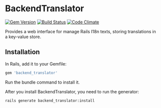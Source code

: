 # BackendTranslator

[![Gem Version](https://badge.fury.io/rb/backend_translator.png)](http://badge.fury.io/rb/backend_translator)
[![Build Status](https://travis-ci.org/jesus-sayar/backend_translator.png?branch=master)](https://travis-ci.org/jesus-sayar/backend_translator)
[![Code Climate](https://codeclimate.com/github/jesus-sayar/backend_translator.png)](https://codeclimate.com/github/jesus-sayar/backend_translator)

Provides a web interface for manage Rails I18n texts, storing translations in a key-value store.

## Installation

In Rails, add it to your Gemfile:

```ruby
gem 'backend_translator'
```

Run the bundle command to install it.

After you install BackendTranslator, you need to run the generator:

```console
rails generate backend_translator:install
```